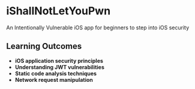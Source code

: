 # iShallNotLetYouPwn
An Intentionally Vulnerable iOS app for beginners to step into iOS security

## Learning Outcomes

- **iOS application security principles**
- **Understanding JWT vulnerabilities**
- **Static code analysis techniques**
- **Network request manipulation**
